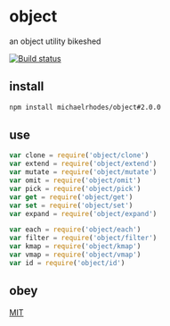 # object

an object utility bikeshed

[![Build status](https://travis-ci.org/michaelrhodes/object.svg?branch=master)](https://travis-ci.org/michaelrhodes/object)


## install
```sh
npm install michaelrhodes/object#2.0.0
```

## use
```js
var clone = require('object/clone')
var extend = require('object/extend')
var mutate = require('object/mutate')
var omit = require('object/omit')
var pick = require('object/pick')
var get = require('object/get')
var set = require('object/set')
var expand = require('object/expand')

var each = require('object/each')
var filter = require('object/filter')
var kmap = require('object/kmap')
var vmap = require('object/vmap')
var id = require('object/id')
```

## obey
[MIT](https://opensource.org/licenses/MIT)
